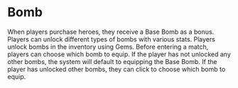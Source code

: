 # Bomb

When players purchase heroes, they receive a Base Bomb as a bonus. Players can unlock different types of bombs with various stats. Players unlock bombs in the inventory using Gems. Before entering a match, players can choose which bomb to equip. If the player has not unlocked any other bombs, the system will default to equipping the Base Bomb. If the player has unlocked other bombs, they can click to choose which bomb to equip.

